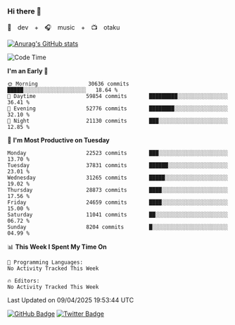 ### Hi there 👋

🚀　dev　+　🎧　music　+　📺　otaku


[![Anurag's GitHub stats](https://github-readme-stats.vercel.app/api?username=koheitasaka&count_private=true&show_icons=true&theme=monokai)](https://github.com/koheitasaka/github-readme-stats)

<!--START_SECTION:waka-->
![Code Time](http://img.shields.io/badge/Code%20Time-1%2C161%20hrs%2023%20mins-blue)

**I'm an Early 🐤** 

```text
🌞 Morning                30636 commits       █████░░░░░░░░░░░░░░░░░░░░   18.64 % 
🌆 Daytime                59854 commits       █████████░░░░░░░░░░░░░░░░   36.41 % 
🌃 Evening                52776 commits       ████████░░░░░░░░░░░░░░░░░   32.10 % 
🌙 Night                  21130 commits       ███░░░░░░░░░░░░░░░░░░░░░░   12.85 % 
```
📅 **I'm Most Productive on Tuesday** 

```text
Monday                   22523 commits       ███░░░░░░░░░░░░░░░░░░░░░░   13.70 % 
Tuesday                  37831 commits       ██████░░░░░░░░░░░░░░░░░░░   23.01 % 
Wednesday                31265 commits       █████░░░░░░░░░░░░░░░░░░░░   19.02 % 
Thursday                 28873 commits       ████░░░░░░░░░░░░░░░░░░░░░   17.56 % 
Friday                   24659 commits       ████░░░░░░░░░░░░░░░░░░░░░   15.00 % 
Saturday                 11041 commits       ██░░░░░░░░░░░░░░░░░░░░░░░   06.72 % 
Sunday                   8204 commits        █░░░░░░░░░░░░░░░░░░░░░░░░   04.99 % 
```


📊 **This Week I Spent My Time On** 

```text
💬 Programming Languages: 
No Activity Tracked This Week

🔥 Editors: 
No Activity Tracked This Week
```


 Last Updated on 09/04/2025 19:53:44 UTC
<!--END_SECTION:waka-->

[![GitHub Badge](https://img.shields.io/badge/GitHub-100000?style=for-the-badge&logo=github&logoColor=white)](https://github.com/koheitasaka)
[![Twitter Badge](https://img.shields.io/badge/Twitter-1DA1F2?style=for-the-badge&logo=twitter&logoColor=white)](https://twitter.com/sleep_asleep_)
